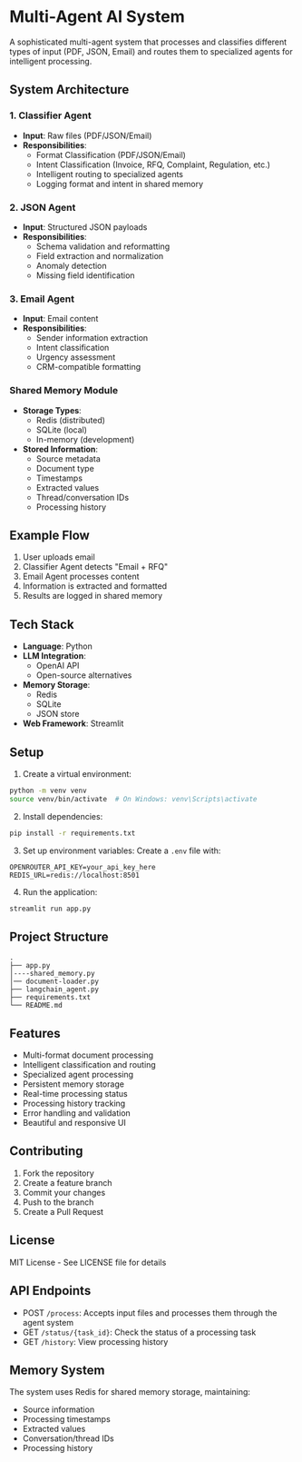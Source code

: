 # Multi-Agent AI System

A sophisticated multi-agent system that processes and classifies different types of input (PDF, JSON, Email) and routes them to specialized agents for intelligent processing.

## System Architecture

### 1. Classifier Agent
- **Input**: Raw files (PDF/JSON/Email)
- **Responsibilities**:
  - Format Classification (PDF/JSON/Email)
  - Intent Classification (Invoice, RFQ, Complaint, Regulation, etc.)
  - Intelligent routing to specialized agents
  - Logging format and intent in shared memory

### 2. JSON Agent
- **Input**: Structured JSON payloads
- **Responsibilities**:
  - Schema validation and reformatting
  - Field extraction and normalization
  - Anomaly detection
  - Missing field identification

### 3. Email Agent
- **Input**: Email content
- **Responsibilities**:
  - Sender information extraction
  - Intent classification
  - Urgency assessment
  - CRM-compatible formatting

### Shared Memory Module
- **Storage Types**:
  - Redis (distributed)
  - SQLite (local)
  - In-memory (development)
- **Stored Information**:
  - Source metadata
  - Document type
  - Timestamps
  - Extracted values
  - Thread/conversation IDs
  - Processing history

## Example Flow
1. User uploads email
2. Classifier Agent detects "Email + RFQ"
3. Email Agent processes content
4. Information is extracted and formatted
5. Results are logged in shared memory

## Tech Stack
- **Language**: Python
- **LLM Integration**: 
  - OpenAI API
  - Open-source alternatives
- **Memory Storage**:
  - Redis
  - SQLite
  - JSON store
- **Web Framework**: Streamlit

## Setup

1. Create a virtual environment:
```bash
python -m venv venv
source venv/bin/activate  # On Windows: venv\Scripts\activate
```

2. Install dependencies:
```bash
pip install -r requirements.txt
```

3. Set up environment variables:
Create a `.env` file with:
```
OPENROUTER_API_KEY=your_api_key_here
REDIS_URL=redis://localhost:8501
```

4. Run the application:
```bash
streamlit run app.py
```

## Project Structure
```
.
├── app.py
│----shared_memory.py
│── document-loader.py
├── langchain_agent.py
├── requirements.txt
└── README.md
```

## Features
- Multi-format document processing
- Intelligent classification and routing
- Specialized agent processing
- Persistent memory storage
- Real-time processing status
- Processing history tracking
- Error handling and validation
- Beautiful and responsive UI

## Contributing
1. Fork the repository
2. Create a feature branch
3. Commit your changes
4. Push to the branch
5. Create a Pull Request

## License
MIT License - See LICENSE file for details

## API Endpoints

- POST `/process`: Accepts input files and processes them through the agent system
- GET `/status/{task_id}`: Check the status of a processing task
- GET `/history`: View processing history

## Memory System

The system uses Redis for shared memory storage, maintaining:
- Source information
- Processing timestamps
- Extracted values
- Conversation/thread IDs
- Processing history 
